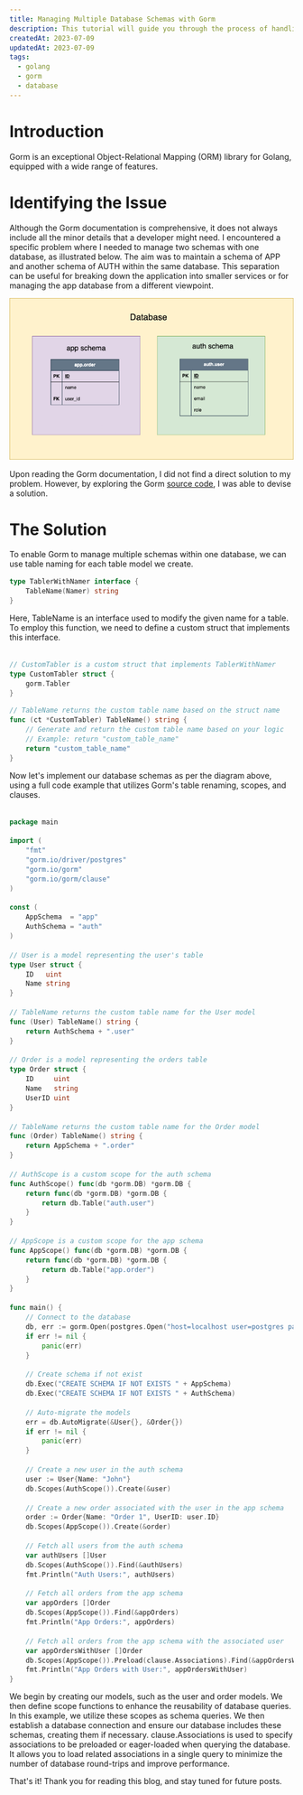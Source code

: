 ```yaml
---
title: Managing Multiple Database Schemas with Gorm
description: This tutorial will guide you through the process of handling multiple database schemas using Gorm in one connection
createdAt: 2023-07-09
updatedAt: 2023-07-09
tags:
  - golang
  - gorm
  - database
---
```


# Introduction

Gorm is an exceptional Object-Relational Mapping (ORM) library for Golang, equipped with a wide range of features.

# Identifying the Issue

Although the Gorm documentation is comprehensive, it does not always include all the minor details that a developer might need. I encountered a specific problem where I needed to manage two schemas with one database, as illustrated below. The aim was to maintain a schema of APP and another schema of AUTH within the same database. This separation can be useful for breaking down the application into smaller services or for managing the app database from a different viewpoint.

![image](https://github.com/1saifj/1saifj.me/blob/master/src/assets/images/gorm_schema.drawio.png)

Upon reading the Gorm documentation, I did not find a direct solution to my problem. However, by exploring the Gorm [source code](https://github.com/go-gorm/gorm/blob/master/schema/schema.go#L98), I was able to devise a solution.

# The Solution

To enable Gorm to manage multiple schemas within one database, we can use table naming for each table model we create.

```go
type TablerWithNamer interface {
	TableName(Namer) string
}
```

Here, TableName is an interface used to modify the given name for a table. To employ this function, we need to define a custom struct that implements this interface.

```go

// CustomTabler is a custom struct that implements TablerWithNamer
type CustomTabler struct {
	gorm.Tabler
}
```

```go
// TableName returns the custom table name based on the struct name
func (ct *CustomTabler) TableName() string {
	// Generate and return the custom table name based on your logic
	// Example: return "custom_table_name"
	return "custom_table_name"
}
```
Now let's implement our database schemas as per the diagram above, using a full code example that utilizes Gorm's table renaming, scopes, and clauses.

```go

package main

import (
	"fmt"
	"gorm.io/driver/postgres"
	"gorm.io/gorm"
	"gorm.io/gorm/clause"
)

const (
	AppSchema  = "app"
	AuthSchema = "auth"
)

// User is a model representing the user's table
type User struct {
	ID   uint
	Name string
}

// TableName returns the custom table name for the User model
func (User) TableName() string {
	return AuthSchema + ".user"
}

// Order is a model representing the orders table
type Order struct {
	ID     uint
	Name   string
	UserID uint
}

// TableName returns the custom table name for the Order model
func (Order) TableName() string {
	return AppSchema + ".order"
}

// AuthScope is a custom scope for the auth schema
func AuthScope() func(db *gorm.DB) *gorm.DB {
	return func(db *gorm.DB) *gorm.DB {
		return db.Table("auth.user")
	}
}

// AppScope is a custom scope for the app schema
func AppScope() func(db *gorm.DB) *gorm.DB {
	return func(db *gorm.DB) *gorm.DB {
		return db.Table("app.order")
	}
}

func main() {
	// Connect to the database
	db, err := gorm.Open(postgres.Open("host=localhost user=postgres password=postgres dbname=postgres port=5432 sslmode=disable TimeZone=Asia/Jakarta"), &gorm.Config{})
	if err != nil {
		panic(err)
	}

	// Create schema if not exist
	db.Exec("CREATE SCHEMA IF NOT EXISTS " + AppSchema)
	db.Exec("CREATE SCHEMA IF NOT EXISTS " + AuthSchema)

	// Auto-migrate the models
	err = db.AutoMigrate(&User{}, &Order{})
	if err != nil {
		panic(err)
	}

	// Create a new user in the auth schema
	user := User{Name: "John"}
	db.Scopes(AuthScope()).Create(&user)

	// Create a new order associated with the user in the app schema
	order := Order{Name: "Order 1", UserID: user.ID}
	db.Scopes(AppScope()).Create(&order)

	// Fetch all users from the auth schema
	var authUsers []User
	db.Scopes(AuthScope()).Find(&authUsers)
	fmt.Println("Auth Users:", authUsers)

	// Fetch all orders from the app schema
	var appOrders []Order
	db.Scopes(AppScope()).Find(&appOrders)
	fmt.Println("App Orders:", appOrders)

	// Fetch all orders from the app schema with the associated user
	var appOrdersWithUser []Order
	db.Scopes(AppScope()).Preload(clause.Associations).Find(&appOrdersWithUser)
	fmt.Println("App Orders with User:", appOrdersWithUser)
}
```

We begin by creating our models, such as the user and order models. We then define scope functions to enhance the reusability of database queries. In this example, we utilize these scopes as schema queries. We then establish a database connection and ensure our database includes these schemas, creating them if necessary. clause.Associations is used to specify associations to be preloaded or eager-loaded when querying the database. It allows you to load related associations in a single query to minimize the number of database round-trips and improve performance.

That's it! Thank you for reading this blog, and stay tuned for future posts.

